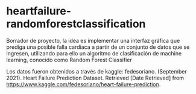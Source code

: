 # heartfailure-randomforestclassification
Borrador de proyecto, la idea es implementar una interfaz gráfica que prediga 
una posible falla cardiaca a partir de un conjunto de datos que se ingresen, 
utilizando para ello un algoritmo de clasificación de machine learning, conocido como 
Random Forest Classifier


Los datos fueron obtenidos a través de kaggle:
fedesoriano. (September 2021). Heart Failure Prediction Dataset.
Retrieved [Date Retrieved] from https://www.kaggle.com/fedesoriano/heart-failure-prediction.
